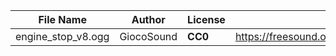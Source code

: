 | File Name        | Author   | License   | Link                            |
|------------------|----------|-----------|---------------------------------|
| engine_stop_v8.ogg | GiocoSound | **CC0** | https://freesound.org/people/GiocoSound/sounds/401553/ |
